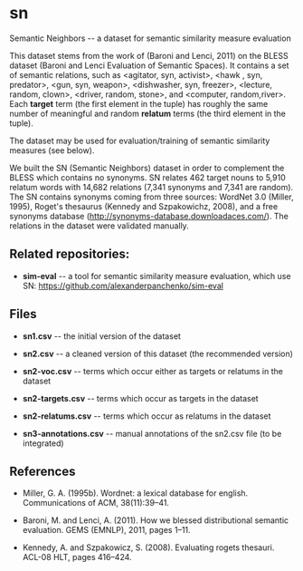 sn
==

Semantic Neighbors -- a dataset for semantic similarity measure evaluation

This dataset stems from the work of (Baroni and Lenci, 2011) on the BLESS dataset (Baroni and Lenci Evaluation of Semantic Spaces). It contains a set of semantic relations, such as <agitator, syn, activist>,  <hawk , syn, predator>, <gun, syn, weapon>, <dishwasher, syn, freezer>, <lecture, random, clown>, <driver, random, stone>, and <computer, random,river>. Each **target** term (the first element in the tuple) has roughly the same number of meaningful and random **relatum** terms (the third element in the tuple). 

The dataset may be used for evaluation/training of semantic similarity measures (see below).

We built the SN (Semantic Neighbors) dataset in order to complement the BLESS which contains no synonyms. SN relates 462 target nouns to 5,910 relatum words with 14,682  relations (7,341 synonyms and 7,341 are random). The SN contains synonyms coming from three sources: WordNet 3.0 (Miller, 1995), Roget's thesaurus (Kennedy and Szpakowichz, 2008), and a free synonyms database (http://synonyms-database.downloadaces.com/). The relations in the dataset were validated manually.    

Related repositories:
--------------------

- **sim-eval** -- a tool for semantic similarity measure evaluation, which use SN: https://github.com/alexanderpanchenko/sim-eval

Files
-----

- **sn1.csv** -- the initial version of the dataset

- **sn2.csv** -- a cleaned version of this dataset (the recommended version)

- **sn2-voc.csv** -- terms which occur either as targets or relatums in the dataset

- **sn2-targets.csv** -- terms which occur as targets in the dataset

- **sn2-relatums.csv** --  terms which occur as relatums in the dataset

- **sn3-annotations.csv** -- manual annotations of the sn2.csv file (to be integrated)

References
----------

- Miller, G. A. (1995b). Wordnet: a lexical database for english. Communications of ACM, 38(11):39–41.

- Baroni, M. and Lenci, A. (2011). How we blessed distributional semantic evaluation. GEMS (EMNLP), 2011, pages 1–11.

- Kennedy, A. and Szpakowicz, S. (2008). Evaluating rogets thesauri. ACL-08 HLT, pages 416–424.





